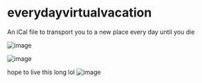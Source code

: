 # everydayvirtualvacation
An iCal file to transport you to a new place every day until you die

![image](https://user-images.githubusercontent.com/7908073/139565345-8d34a9dc-25c9-45c5-9225-d6874d94e639.png)

![image](https://user-images.githubusercontent.com/7908073/139565352-af93cffe-2132-464d-bc94-96ef9daa0941.png)



hope to live this long lol
![image](https://user-images.githubusercontent.com/7908073/139565548-ebf0bc64-f173-4ab6-9e79-1e42d58c9bbc.png)
